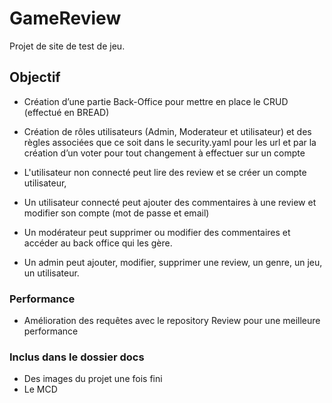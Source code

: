 # GameReview

Projet de site de test de jeu.

## Objectif

- Création d’une partie Back-Office pour mettre en place le CRUD (effectué en BREAD)
- Création de rôles utilisateurs (Admin, Moderateur et utilisateur) et des règles associées que ce soit dans le security.yaml pour les url et par la création d’un voter pour tout changement à effectuer sur un compte

- L'utilisateur non connecté peut lire des review et se créer un compte utilisateur,
- Un utilisateur connecté peut ajouter des commentaires à une review et modifier son compte (mot de passe et email)
- Un modérateur peut supprimer ou modifier des commentaires et accéder au back office qui les gère.
- Un admin peut ajouter, modifier, supprimer une review, un genre, un jeu, un utilisateur.

### Performance

- Amélioration des requêtes avec le repository Review pour une meilleure performance


### Inclus dans le dossier docs

- Des images du projet une fois fini
- Le MCD

